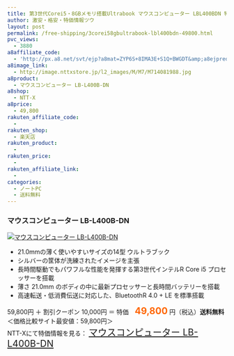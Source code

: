```yaml
---
title: 第3世代Corei5・8GBメモリ搭載Ultrabook マウスコンピューター LBL400BDN 特価49,800円！送料無料！
author: 激安・格安・特価情報ツウ
layout: post
permalink: /free-shipping/3corei58gbultrabook-lbl400bdn-49800.html
pvc_views:
  - 3880
a8affiliate_code:
  - 'http://px.a8.net/svt/ejp?a8mat=ZYP6S+8IMA3E+S1Q+BWGDT&amp;a8ejpredirect=http://nttxstore.jp/_II_M714081988'
a8image_link:
  - http://image.nttxstore.jp/l2_images/M/M7/M714081988.jpg
a8product:
  - マウスコンピューター LB-L400B-DN
a8shop:
  - NTT-X
a8price:
  - 49,800
rakuten_affiliate_code:
  - 
rakuten_shop:
  - 楽天店
rakuten_product:
  - 
rakuten_price:
  - 
rakuten_affiliate_link:
  - 
categories:
  - ノートPC
  - 送料無料
---
```

### マウスコンピューター LB-L400B-DN

<div class="img-bg2 img_L">
  <a title="マウスコンピューター LB-L400B-DN" href="http://px.a8.net/svt/ejp?a8mat=ZYP6S+8IMA3E+S1Q+BWGDT&a8ejpredirect=http://nttxstore.jp/_II_M714081988" target="_blank"><img src="http://i2.wp.com/image.nttxstore.jp/l2_images/M/M7/M714081988.jpg?resize=120%2C120" border="0" alt="マウスコンピューター LB-L400B-DN" style="border: 0pt none;" data-recalc-dims="1" /></a>
</div>

<!--more-->

  * 21.0mmの薄く使いやすいサイズの14型 ウルトラブック
  * シルバーの筐体が洗練されたイメージを主張
  * 長時間駆動でもパワフルな性能を発揮する第3世代インテルR Core i5 プロセッサーを搭載
  * 薄さ 21.0mm のボディの中に最新プロセッサーと長時間バッテリーを搭載
  * 高速転送・低消費伝送に対応した、BluetoothR 4.0 + LE を標準搭載

59,800円 ＋ 割引クーポン 10,000円 ＝ 特価　<span style="color: #ff6600; font-size: 150%;"><strong>49,800</strong></span> 円（税込）**送料無料** ＜価格比較サイト最安値：59,800円＞  
NTT-Xにて特価情報を見る： <span style="font-size: 150%;"><a href="http://px.a8.net/svt/ejp?a8mat=ZYP6S+8IMA3E+S1Q+BWGDT&a8ejpredirect=http://nttxstore.jp/_II_M714081988" target="_blank">マウスコンピューター LB-L400B-DN</a></span>
